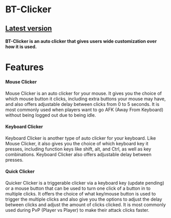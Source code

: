 # BT-Clicker
## [Latest version](https://github.com/BladeTek/BT-Clicker/releases/latest)
#### BT-Clicker is an auto clicker that gives users wide customization over how it is used.


# Features
#### Mouse Clicker
Mouse Clicker is an auto clicker for your mouse. It gives you the choice of which mouse button it clicks, including extra buttons your mouse may have, and also offers adjustable delay between clicks from 0 to 5 seconds. It is most commonly used when players want to go AFK (Away From Keyboard) without being logged out due to being idle.
#### Keyboard Clicker
Keyboard Clicker is another type of auto clicker for your keyboard. Like Mouse Clicker, it also gives you the choice of which keyboard key it presses, including function keys like shift, alt, and Ctrl, as well as key combinations. Keyboard Clicker also offers adjustable delay between presses.
#### Quick Clicker
Quicker Clicker is a triggerable clicker via a keyboard key (update pending) or a mouse button that can be used to turn one click of a button in to multiple clicks. It offers the choice of what key/mouse button is used to trigger the multiple clicks and also give you the options to adjust the delay between clicks and adjust the amount of clicks clicked. It is most commonly used during PvP (Player vs Player) to make their attack clicks faster.
